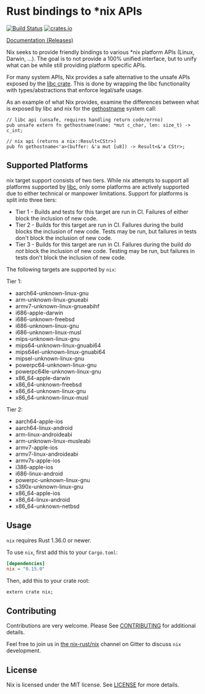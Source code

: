 # Rust bindings to *nix APIs

[![Build Status](https://travis-ci.org/nix-rust/nix.svg?branch=master)](https://travis-ci.org/nix-rust/nix)
[![crates.io](http://meritbadge.herokuapp.com/nix)](https://crates.io/crates/nix)

[Documentation (Releases)](https://docs.rs/nix/)

Nix seeks to provide friendly bindings to various *nix platform APIs (Linux, Darwin,
...). The goal is to not provide a 100% unified interface, but to unify
what can be while still providing platform specific APIs.

For many system APIs, Nix provides a safe alternative to the unsafe APIs
exposed by the [libc crate](https://github.com/rust-lang/libc).  This is done by
wrapping the libc functionality with types/abstractions that enforce legal/safe
usage.


As an example of what Nix provides, examine the differences between what is
exposed by libc and nix for the
[gethostname](http://man7.org/linux/man-pages/man2/gethostname.2.html) system
call:

```rust,ignore
// libc api (unsafe, requires handling return code/errno)
pub unsafe extern fn gethostname(name: *mut c_char, len: size_t) -> c_int;

// nix api (returns a nix::Result<CStr>)
pub fn gethostname<'a>(buffer: &'a mut [u8]) -> Result<&'a CStr>;
```

## Supported Platforms

nix target support consists of two tiers. While nix attempts to support all
platforms supported by [libc](https://github.com/rust-lang/libc), only some
platforms are actively supported due to either technical or manpower
limitations. Support for platforms is split into three tiers:

  * Tier 1 - Builds and tests for this target are run in CI. Failures of either
             block the inclusion of new code.
  * Tier 2 - Builds for this target are run in CI. Failures during the build
             blocks the inclusion of new code. Tests may be run, but failures
             in tests don't block the inclusion of new code.
  * Tier 3 - Builds for this target are run in CI. Failures during the build
             *do not* block the inclusion of new code. Testing may be run, but
             failures in tests don't block the inclusion of new code.

The following targets are supported by `nix`:

Tier 1:
  * aarch64-unknown-linux-gnu
  * arm-unknown-linux-gnueabi
  * armv7-unknown-linux-gnueabihf
  * i686-apple-darwin
  * i686-unknown-freebsd
  * i686-unknown-linux-gnu
  * i686-unknown-linux-musl
  * mips-unknown-linux-gnu
  * mips64-unknown-linux-gnuabi64
  * mips64el-unknown-linux-gnuabi64
  * mipsel-unknown-linux-gnu
  * powerpc64-unknown-linux-gnu
  * powerpc64le-unknown-linux-gnu
  * x86_64-apple-darwin
  * x86_64-unknown-freebsd
  * x86_64-unknown-linux-gnu
  * x86_64-unknown-linux-musl

Tier 2:
  * aarch64-apple-ios
  * aarch64-linux-android
  * arm-linux-androideabi
  * arm-unknown-linux-musleabi
  * armv7-apple-ios
  * armv7-linux-androideabi
  * armv7s-apple-ios
  * i386-apple-ios
  * i686-linux-android
  * powerpc-unknown-linux-gnu
  * s390x-unknown-linux-gnu
  * x86_64-apple-ios
  * x86_64-linux-android
  * x86_64-unknown-netbsd

## Usage

`nix` requires Rust 1.36.0 or newer.

To use `nix`, first add this to your `Cargo.toml`:

```toml
[dependencies]
nix = "0.15.0"
```

Then, add this to your crate root:

```rust,ignore
extern crate nix;
```

## Contributing

Contributions are very welcome.  Please See [CONTRIBUTING](CONTRIBUTING.md) for
additional details.

Feel free to join us in [the nix-rust/nix](https://gitter.im/nix-rust/nix) channel on Gitter to
discuss `nix` development.

## License

Nix is licensed under the MIT license.  See [LICENSE](LICENSE) for more details.
